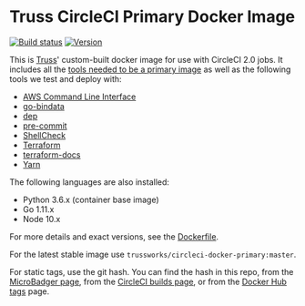 # Truss CircleCI Primary Docker Image

[![Build status](https://img.shields.io/circleci/project/github/trussworks/circleci-docker-primary/master.svg)](https://circleci.com/gh/trussworks/circleci-docker-primary/tree/master)
[![Version](https://images.microbadger.com/badges/version/trussworks/circleci-docker-primary.svg)](https://microbadger.com/images/trussworks/circleci-docker-primary)

This is [Truss](https://truss.works/)' custom-built docker image for use with CircleCI 2.0 jobs. It includes all the [tools needed to be a primary image](https://circleci.com/docs/2.0/custom-images/#adding-required-and-custom-tools-or-files) as well as the following tools we test and deploy with:

* [AWS Command Line Interface](https://aws.amazon.com/cli/)
* [go-bindata](https://github.com/kevinburke/go-bindata)
* [dep](https://golang.github.io/dep/)
* [pre-commit](http://pre-commit.com/)
* [ShellCheck](https://www.shellcheck.net/)
* [Terraform](https://www.terraform.io/)
* [terraform-docs](https://github.com/segmentio/terraform-docs)
* [Yarn](https://yarnpkg.com/)

The following languages are also installed:

* Python 3.6.x (container base image)
* Go 1.11.x
* Node 10.x

For more details and exact versions, see the [Dockerfile](https://github.com/trussworks/circleci-docker-primary/blob/master/Dockerfile).

For the latest stable image use `trussworks/circleci-docker-primary:master`.

For static tags, use the git hash. You can find the hash in this repo, from the [MicroBadger page](https://microbadger.com/images/trussworks/circleci-docker-primary), from the [CircleCI builds page](https://circleci.com/gh/trussworks/circleci-docker-primary/tree/master), or from the [Docker Hub tags](https://hub.docker.com/r/trussworks/circleci-docker-primary/tags/) page.
